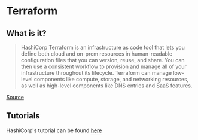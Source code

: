 # Terraform

## What is it?
> HashiCorp Terraform is an infrastructure as code tool that lets you define both cloud and on-prem resources in human-readable configuration files that you can version, reuse, and share. You can then use a consistent workflow to provision and manage all of your infrastructure throughout its lifecycle. Terraform can manage low-level components like compute, storage, and networking resources, as well as high-level components like DNS entries and SaaS features.

[Source](https://www.terraform.io/intro)

## Tutorials
HashiCorp's tutorial can be found [here](https://learn.hashicorp.com/tutorials/terraform/install-cli)

